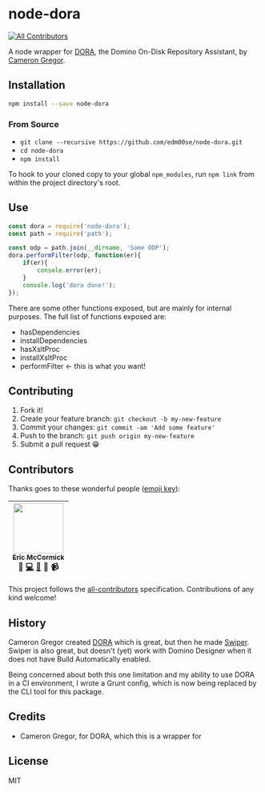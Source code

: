 # node-dora
[![All Contributors](https://img.shields.io/badge/all_contributors-1-orange.svg?style=flat-square)](#contributors)

A node wrapper for [DORA](https://github.com/camac/dora), the Domino On-Disk Repository Assistant, by [Cameron Gregor](https://github.com/camac).

## Installation

```sh
npm install --save node-dora
```

### From Source

- `git clone --recursive https://github.com/edm00se/node-dora.git`
- `cd node-dora`
- `npm install`

To hook to your cloned copy to your global `npm_modules`, run `npm link` from within the project directory's root.

## Use

```javascript
const dora = require('node-dora');
const path = require('path');

const odp = path.join(__dirname, 'Some ODP');
dora.performFilter(odp, function(er){
    if(er){
        console.error(er);
    }
    console.log('dora done!');
});
```

There are some other functions exposed, but are mainly for internal purposes. The full list of functions exposed are:

- hasDependencies
- installDependencies
- hasXsltProc
- installXsltProc
- performFilter <- this is what you want!

## Contributing

1. Fork it!
2. Create your feature branch: `git checkout -b my-new-feature`
3. Commit your changes: `git commit -am 'Add some feature'`
4. Push to the branch: `git push origin my-new-feature`
5. Submit a pull request 😁

## Contributors

Thanks goes to these wonderful people ([emoji key](https://github.com/kentcdodds/all-contributors#emoji-key)):

<!-- ALL-CONTRIBUTORS-LIST:START - Do not remove or modify this section -->
| [<img src="https://avatars.githubusercontent.com/u/622118?v=3" width="100px;"/><br /><sub>Eric McCormick</sub>](https://ericmccormick.io)<br />📝 [💻](https://github.com/edm00se/node-dora/commits?author=edm00se) [📖](https://github.com/edm00se/node-dora/commits?author=edm00se) 🔧 📹 |
| :---: |
<!-- ALL-CONTRIBUTORS-LIST:END -->

This project follows the [all-contributors](https://github.com/kentcdodds/all-contributors) specification. Contributions of any kind welcome!

## History

Cameron Gregor created [DORA](https://github.com/camac/dora) which is great, but then he made [Swiper](https://github.com/camac/Swiper). Swiper is also great, but doesn't (yet) work with Domino Designer when it does not have Build Automatically enabled.

Being concerned about both this one limitation and my ability to use DORA in a CI environment, I wrote a Grunt config, which is now being replaced by the CLI tool for this package.

## Credits

- Cameron Gregor, for DORA, which this is a wrapper for

## License

MIT
